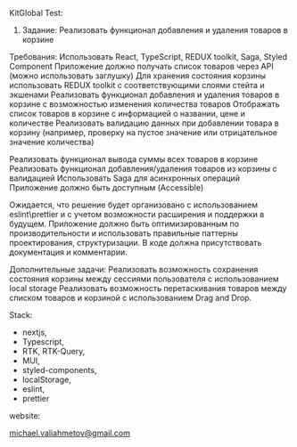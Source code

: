 KitGlobal Test:
1. Задание: Реализовать функционал добавления и удаления товаров в корзине

Требования:
Использовать React, TypeScript, REDUX toolkit, Saga, Styled Component
Приложение должно получать список товаров через API (можно использовать заглушку)
Для хранения состояния корзины использовать REDUX toolkit с соответствующими слоями стейта и экшенами
Реализовать функционал добавления и удаления товаров в корзине с возможностью изменения количества товаров
Отображать список товаров в корзине с информацией о названии, цене и количестве
Реализовать валидацию данных при добавлении товара в корзину (например, проверку на пустое значение или отрицательное значение количества)


Реализовать функционал вывода суммы всех товаров в корзине
Реализовать функционал добавления/удаления товаров из корзины с валидацией 
Использовать Saga для асинхронных операций
Приложение должно быть доступным (Accessible)

Ожидается, что решение будет организовано с использованием eslint\prettier и с учетом возможности расширения и поддержки в будущем. Приложение должно быть оптимизированным по производительности и использовать правильные паттерны проектирования, структуризации. В коде должна присутствовать документация и комментарии.

Дополнительные задачи:
Реализовать возможность сохранения состояния корзины между сессиями пользователя с использованием local storage
Реализовать возможность перетаскивания товаров между списком товаров и корзиной с использованием Drag and Drop.

Stack:
- nextjs,
- Typescript,
- RTK, RTK-Query,
- MUI,
- styled-components,
- localStorage,
- eslint,
- prettier

website: 

michael.valiahmetov@gmail.com

